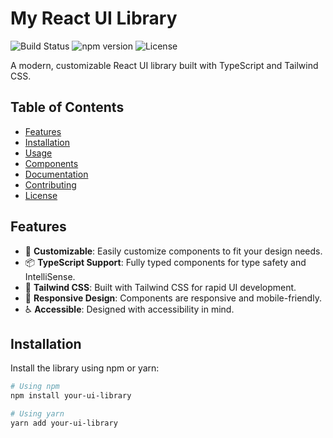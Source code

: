 # My React UI Library

![Build Status](https://github.com/your-username/your-repo/actions/workflows/ci.yml/badge.svg)
![npm version](https://img.shields.io/npm/v/your-ui-library)
![License](https://img.shields.io/github/license/your-username/your-repo)

A modern, customizable React UI library built with TypeScript and Tailwind CSS.

## Table of Contents

- [Features](#features)
- [Installation](#installation)
- [Usage](#usage)
- [Components](#components)
- [Documentation](#documentation)
- [Contributing](#contributing)
- [License](#license)

## Features

- 🚀 **Customizable**: Easily customize components to fit your design needs.
- 📦 **TypeScript Support**: Fully typed components for type safety and IntelliSense.
- 🎨 **Tailwind CSS**: Built with Tailwind CSS for rapid UI development.
- 📱 **Responsive Design**: Components are responsive and mobile-friendly.
- ♿ **Accessible**: Designed with accessibility in mind.

## Installation

Install the library using npm or yarn:

```bash
# Using npm
npm install your-ui-library

# Using yarn
yarn add your-ui-library
```
